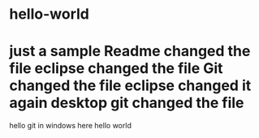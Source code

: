 # hello-world
just a sample
Readme changed the file
eclipse changed the file
Git changed the file
eclipse changed it again
desktop git changed the file
=======
hello git in windows here
hello world